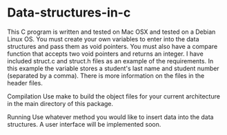 # Data-structures-in-c

This C program is written and tested on Mac OSX and tested on a Debian Linux OS. You must create your own variables to enter into the data structures and pass them as void pointers. You must also have a compare function that accepts two void pointers and returns an integer. I have included struct.c and struct.h files as an example of the requirements. In this example the variable stores a student's last name and student number (separated by a comma). There is more information on the files in the header files.

Compilation
Use make to build the object files for your current architecture in the main directory of this package. 

Running
Use whatever method you would like to insert data into the data structures. A user interface will be implemented soon.
